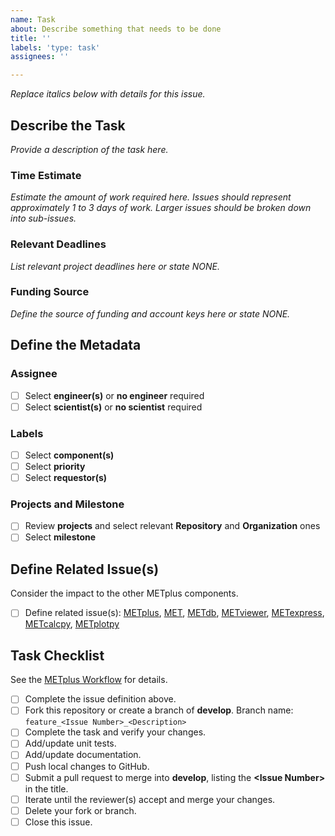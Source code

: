 ```yaml
---
name: Task
about: Describe something that needs to be done
title: ''
labels: 'type: task'
assignees: ''

---
```


*Replace italics below with details for this issue.*

## Describe the Task ##
*Provide a description of the task here.*

### Time Estimate ###
*Estimate the amount of work required here.*
*Issues should represent approximately 1 to 3 days of work.*
*Larger issues should be broken down into sub-issues.*

### Relevant Deadlines ###
*List relevant project deadlines here or state NONE.*

### Funding Source ###
*Define the source of funding and account keys here or state NONE.*

## Define the Metadata ##

### Assignee ###
- [ ] Select **engineer(s)** or **no engineer** required
- [ ] Select **scientist(s)** or **no scientist** required

### Labels ###
- [ ] Select **component(s)**
- [ ] Select **priority**
- [ ] Select **requestor(s)**

### Projects and Milestone ###
- [ ] Review **projects** and select relevant **Repository** and **Organization** ones
- [ ] Select **milestone**

## Define Related Issue(s) ##
Consider the impact to the other METplus components.
- [ ] Define related issue(s): [METplus](https://github.com/NCAR/METplus/issues/new/choose), [MET](https://github.com/NCAR/MET/issues/new/choose), [METdb](https://github.com/NCAR/METdb/issues/new/choose), [METviewer](https://github.com/NCAR/METviewer/issues/new/choose), [METexpress](https://github.com/NCAR/METexpress/issues/new/choose), [METcalcpy](https://github.com/NCAR/METcalcpy/issues/new/choose), [METplotpy](https://github.com/NCAR/METplotpy/issues/new/choose)

## Task Checklist ##
See the [METplus Workflow](https://ncar.github.io/METplus/Contributors_Guide/github_workflow.html) for details.
- [ ] Complete the issue definition above.
- [ ] Fork this repository or create a branch of **develop**.
Branch name: `feature_<Issue Number>_<Description>`
- [ ] Complete the task and verify your changes.
- [ ] Add/update unit tests.
- [ ] Add/update documentation.
- [ ] Push local changes to GitHub.
- [ ] Submit a pull request to merge into **develop**, listing the **\<Issue Number\>** in the title.
- [ ] Iterate until the reviewer(s) accept and merge your changes.
- [ ] Delete your fork or branch.
- [ ] Close this issue.
